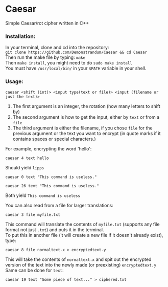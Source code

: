 # Caesar
Simple Caesar/rot cipher written in C++

### Installation:
In your terminal, clone and cd into the repository:<br />
`git clone https://github.com/Demonstrandum/Caesar && cd Caesar`<br />
Then run the make file by typing: `make`<br />
Then `make install`, you might need to do `sudo make install`<br />
You must have `/usr/local/bin/` in your `$PATH` variable in your shell.

### Usage:
`caesar <shift (int)> <input type(text or file)> <input (filename or just the text)>`
1. The first argument is an integer, the rotation (how many letters to shift by)
2. The second argument is how to get the input, either by `text` or from a `file`
3. The third argument is either the filename, if you chose `file` for the previous argument or the text you want to encrypt (in quote marks if it contains spaces or special characters.)

For example, encrypting the word 'hello':
```shell
caesar 4 text hello
```
Should yield `lipps`
```shell
caesar 0 text "This command is useless."
```
```shell
caesar 26 text "This command is useless."
```
Both yield `This command is useless`

You can also read from a file for larger translations:
```shell
caesar 3 file myfile.txt
```
This command will translate the contents of `myfile.txt` (supports any file format not just `.txt`) and puts it in the terminal.</br>
To put this in another file (it will create a new file if it doesn't already exist), type:
```shell
caesar 8 file normaltext.x > encryptedtext.y
```
This will take the contents of `normaltext.x` and spit out the encrypted version of the text into the newly made (or preexisting) `encryptedtext.y`<br />
Same can be done for `text`:
```shell
caesar 19 text "Some piece of text..." > ciphered.txt
```
